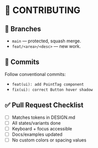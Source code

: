 # 🤝 CONTRIBUTING

## 🌿 Branches

* `main` — protected, squash merge.
* `feat/<area>/<desc>` — new work.

## 🧾 Commits

Follow conventional commits:

* `feat(ui): add PointTag component`
* `fix(ui): correct Button hover shadow`

## ✅ Pull Request Checklist

* [ ] Matches tokens in DESIGN.md
* [ ] All states/variants done
* [ ] Keyboard + focus accessible
* [ ] Docs/examples updated
* [ ] No custom colors or spacing values
